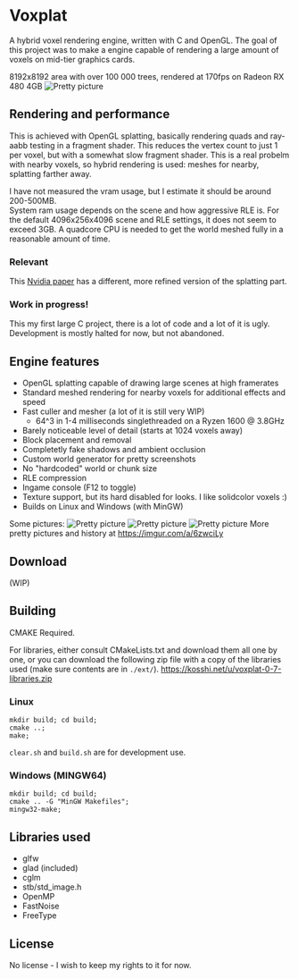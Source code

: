 # Voxplat

A hybrid voxel rendering engine, written with C and OpenGL. The goal of this
project was to make a engine capable of rendering a large amount of
voxels on mid-tier graphics cards.

8192x8192 area with over 100 000 trees, rendered at 170fps on Radeon RX 480 4GB
![Pretty picture](https://i.imgur.com/tnNTgnH.jpg)

## Rendering and performance

This is achieved with OpenGL splatting, basically rendering quads and ray-aabb
testing in a fragment shader. This reduces the vertex count to just 1 per voxel, 
but with a somewhat slow fragment shader. This is a real probelm with nearby
voxels, so hybrid rendering is used: meshes for nearby, splatting farther away.

I have not measured the vram usage, but I estimate it should be around 200-500MB.  
System ram usage depends on the scene and how aggressive RLE is. For the default 
4096x256x4096 scene and RLE settings, it does not seem to exceed 3GB. A quadcore
CPU is needed to get the world meshed fully in a reasonable amount of time.

### Relevant
This [Nvidia paper](http://www.jcgt.org/published/0007/03/04/) has a different, 
more refined version of the splatting part.

### Work in progress!
This my first large C project, there is a lot of code and a lot of it is ugly.
Development is mostly halted for now, but not abandoned. 

## Engine features
- OpenGL splatting capable of drawing large scenes at high framerates
- Standard meshed rendering for nearby voxels for additional effects and speed
- Fast culler and mesher (a lot of it is still very WIP)
	- 64^3 in 1-4 milliseconds singlethreaded on a Ryzen 1600 @ 3.8GHz
- Barely noticeable level of detail (starts at 1024 voxels away)
- Block placement and removal
- Completetly fake shadows and ambient occlusion
- Custom world generator for pretty screenshots
- No "hardcoded" world or chunk size
- RLE compression
- Ingame console (F12 to toggle)
- Texture support, but its hard disabled for looks. I like solidcolor voxels :)
- Builds on Linux and Windows (with MinGW)

Some pictures:
![Pretty picture](https://i.imgur.com/ytUnnra.jpg)
![Pretty picture](https://i.imgur.com/BmAt7jr.jpg)
![Pretty picture](https://i.imgur.com/Gw4Vdu5.jpg)
More pretty pictures and history at https://imgur.com/a/6zwciLy

## Download
(WIP)

## Building
CMAKE Required.

For libraries, either consult CMakeLists.txt and download them all one by one,
or you can download the following zip file with a copy of the libraries used 
(make sure contents are in ``./ext/``).
https://kosshi.net/u/voxplat-0-7-libraries.zip

### Linux
```
mkdir build; cd build;
cmake ..;
make;
```

``clear.sh`` and ``build.sh`` are for development use.

### Windows (MINGW64)
```
mkdir build; cd build;
cmake .. -G "MinGW Makefiles";
mingw32-make;
```

## Libraries used
- glfw
- glad (included)
- cglm
- stb/std_image.h
- OpenMP
- FastNoise
- FreeType

## License
No license - I wish to keep my rights to it for now.
